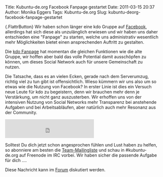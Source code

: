 Title: Kubuntu-de.org Facebook Fanpage gestartet
Date: 2011-03-15 20:37
Author: Monika Eggers
Tags: Kubuntu-de.org
Slug: kubuntu-deorg-facebook-fanpage-gestartet

[](http://www.kubuntu-de.org/nachrichten/kubuntu/kubuntu-de-org/2063-kubuntu-de-org-facebook-fanpage-gestartet){.FlattrButton}
Wir haben schon länger eine kdo Gruppe auf
[Facebook](http://www.facebook.com), allerdings hat sich diese als
unzulänglich erwiesen und wir haben uns daher entschieden eine "Fanpage"
zu starten, welche uns administrativ wesentlich mehr Möglichkeiten
bietet einen ansprechenden Auftritt zu gestalten.


Die [kdo
Fanpage](http://www.facebook.com/home.php#!/pages/kubuntu-deorg/157870810936992)
hat momentan die gleichen Funktionen wie die alte Gruppe, wir hoffen
aber bald das volle Potential damit ausschöpfen zu können, um dieses
Social Network auch für unsere Gemeinschaft zu nutzen.


<!--break--><!--break-->

Die Tatsache, dass es an vielen Ecken, gerade nach dem Serverumzug,
richtig viel zu tun gibt ist offensichtlich. Wieso kümmern wir uns also
um so etwas wie die Nutzung von Facebook? In erster Linie ist dies ein
Versuch neue Leute für kdo zu begeistern, denn wir brauchen mehr denn je
Verstärkung, um nicht ganz auszusterben. Wir erhoffen uns von der
intensiven Nutzung von Social Networks mehr Transparenz bei anstehende
Aufgaben und bei Arbeitsabläufen, aber natürlich auch mehr Resonanz aus
der Community.


<iframe src="http://www.facebook.com/plugins/likebox.php?locale=de_DE&amp;href=http%3A%2F%2Fwww.facebook.com%2F%23%21%2Fpages%2Fkubuntu-deorg%2F157870810936992&amp;width=292&amp;colorscheme=light&amp;show_faces=false&amp;stream=false&amp;header=false&amp;height=62" scrolling="no" frameborder="0" style="border:none; overflow:hidden; width:292px; height:62px;" allowtransparency="true"></iframe>


Solltest Du dich jetzt schon angesprochen fühlen und Lust haben zu
helfen, so abonniere am besten die
[Team-Mailingliste](http://lists.kubuntu-de.org/mailman/listinfo/team)
und schau in \#kubuntu-de.org auf Freenode im IRC vorbei. Wir haben
sicher die passende Aufgabe für dich ....


Diese Nachricht kann im
[Forum](http://forum.kubuntu-de.org/index.php?board=1.0) diskutiert
werden.



